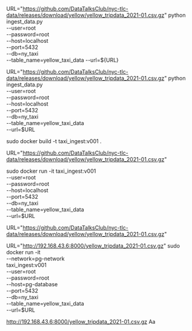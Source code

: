 
URL="https://github.com/DataTalksClub/nyc-tlc-data/releases/download/yellow/yellow_tripdata_2021-01.csv.gz"
python ingest_data.py \
    --user=root \
    --password=root \
    --host=localhost \
    --port=5432 \
    --db=ny_taxi \
    --table_name=yellow_taxi_data
    --url=${URL}


URL="https://github.com/DataTalksClub/nyc-tlc-data/releases/download/yellow/yellow_tripdata_2021-01.csv.gz"
python ingest_data.py \
    --user=root \
    --password=root \
    --host=localhost \
    --port=5432 \
    --db=ny_taxi \
    --table_name=yellow_taxi_data \
    --url=$URL

 sudo docker build -t taxi_ingest:v001 .


 
 URL="https://github.com/DataTalksClub/nyc-tlc-data/releases/download/yellow/yellow_tripdata_2021-01.csv.gz"

 sudo docker run -it taxi_ingest:v001 \
      --user=root \
      --password=root \
      --host=localhost \
      --port=5432 \
      --db=ny_taxi \
      --table_name=yellow_taxi_data \
      --url=$URL


  URL="https://github.com/DataTalksClub/nyc-tlc-data/releases/download/yellow/yellow_tripdata_2021-01.csv.gz"


URL="http://192.168.43.6:8000/yellow_tripdata_2021-01.csv.gz"
sudo docker run -it \
       --network=pg-network \
       taxi_ingest:v001 \
         --user=root \
         --password=root \
         --host=pg-database \
         --port=5432 \
         --db=ny_taxi \
         --table_name=yellow_taxi_data \
         --url=$URL


http://192.168.43.6:8000/yellow_tripdata_2021-01.csv.gz
Aa